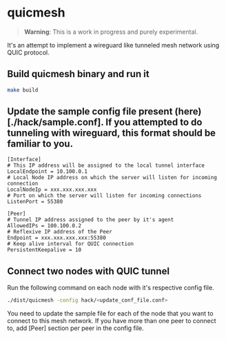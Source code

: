 # quicmesh

> **Warning**: This is a work in progress and purely experimental.

It's an attempt to implement a wireguard like tunneled mesh network using QUIC protocol.

## Build quicmesh binary and run it

```bash
make build
```

## Update the sample config file present (here)[./hack/sample.conf]. If you attempted to do tunneling with wireguard, this format should be familiar to you.

```
[Interface]
# This IP address will be assigned to the local tunnel interface
LocalEndpoint = 10.100.0.1 
# Local Node IP address on which the server will listen for incoming connection
LocalNodeIp = xxx.xxx.xxx.xxx 
# Port on which the server will listen for incoming connections
ListenPort = 55380 

[Peer]
# Tunnel IP address assigned to the peer by it's agent
AllowedIPs = 100.100.0.2 
# Reflexive IP address of the Peer
Endpoint = xxx.xxx.xxx.xxx:55380 
# Keep alive interval for QUIC connection
PersistentKeepalive = 10 

```

## Connect two nodes with QUIC tunnel

Run the following command on each node with it's respective config file.

```bash
./dist/quicmesh -config hack/<update_conf_file.conf>
```

You need to update the sample file for each of the node that you want to connect to this mesh network. If you have more than one peer to connect to, add [Peer] section per peer in the config file.
